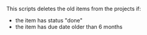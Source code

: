 This scripts deletes the old items from the projects if:
- the item has status "done"
- the item has due date older than 6 months

